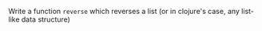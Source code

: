 Write a function ```reverse``` which reverses a list (or in clojure's case, any list-like data structure)
